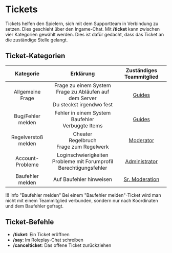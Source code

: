 # Tickets
Tickets helfen den Spielern, sich mit dem Supportteam in Verbindung zu setzen. Dies geschieht über den Ingame-Chat. Mit **/ticket** kann zwischen vier Kategorien gewählt werden. Dies ist dafür gedacht, dass das Ticket an die zuständige Stelle gelangt.

## Ticket-Kategorien

| Kategorie | Erklärung | Zuständiges Teammitglied |
|:-:|:-:|:-:|
| Allgemeine Frage | Frage zu einem System <br> Frage zu Abläufen auf dem Server <br> Du steckst irgendwo fest | [Guides](../../pages/other/serverteam.md/#guides) |
| Bug/Fehler melden | Fehler in einem System <br> Baufehler <br> Verbuggte Items | [Guides](../../pages/other/serverteam.md/#guides) |
| Regelverstoß melden | Cheater <br> Regelbruch <br> Frage zum Regelwerk | [Moderator](../../pages/other/serverteam.md/#moderatoren) |
| Account-Probleme | Loginschwierigkeiten <br> Probleme mit Forumprofil <br> Berechtigungsfehler | [Administrator](../../pages/other/serverteam.md/#administratoren) |
| Baufehler melden | Auf Baufehler hinweisen | [Sr. Moderation](../other/serverteam.md/#senior-moderatoren) |

!!! info "Baufehler melden"
    Bei einem "Baufehler melden"-Ticket wird man nicht mit einem Teammitglied verbunden, sondern nur nach Koordinaten und dem Baufehler gefragt.

## Ticket-Befehle

* **/ticket**: Ein Ticket eröffnen
* **/say**: Im Roleplay-Chat schreiben
* **/cancelticket**: Das offene Ticket zurückziehen

